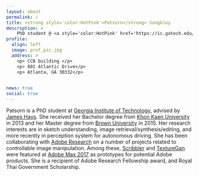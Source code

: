 ```yaml
---
layout: about
permalink: /
title: <strong style='color:HotPink'>Patsorn</strong> Sangkloy
description: >
    PhD student @ <a style='color:HotPink' href='https://ic.gatech.edu/'>School of Interactive Computing - Georgia Tech</a>.
profile:
  align: left
  image: prof_pic.jpg
  address: >
    <p> CCB building </p>
    <p> 801 Atlantic Drive</p>
    <p> Atlanta, GA 30332</p>
    

news: true
social: true
---
```

Patsorn is a PhD student at [Georgia Institute of Technology](http://www.ic.gatech.edu/), advised by [James Hays](http://www.cc.gatech.edu/~hays). She received her Bachelor degree from [Khon Kaen University](http://gear.kku.ac.th/?lang=en) in 2013 and her Master degree from [Brown University](http://www.cs.brown.edu/) in 2015. Her research interests are in sketch understanding, image retrieval/synthesis/editing, and more recently in perception system for autonomous driving. She has been collaborating with [Adobe Research](https://research.adobe.com/) on a number of projects related to controllable image manipulation. Among these, [Scribbler](http://scribbler.eye.gatech.edu/) and [TextureGan](http://texturegan.eye.gatech.edu/) were featured at [Adobe Max 2017](https://www.youtube.com/watch?v=seBbuYiBXSc) as prototypes for potential Adobe products. She is a recipient of Adobe Research Fellowship award, and Royal Thai Government Scholarship.
